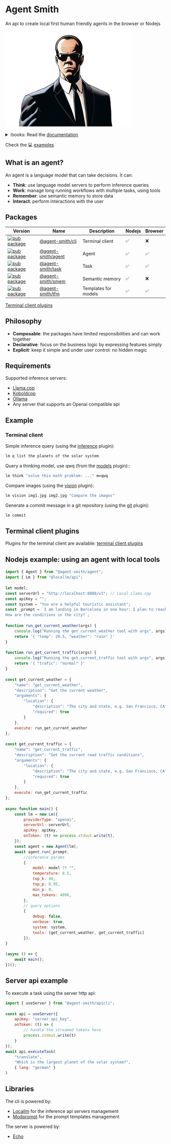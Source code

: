 # Agent Smith

An api to create local first human friendly agents in the browser or Nodejs

![Agent Smith](docsite/public/img/agentsmith.png)

<details>
<summary>:books: Read the <a href="https://synw.github.io/agent-smith">documentation</a></summary>

 - [Libraries](https://synw.github.io/agent-smith/libraries)
     - [Agent](https://synw.github.io/agent-smith/libraries/agent)
        - [Get started](https://synw.github.io/agent-smith/libraries/agent/get_started)
        - [Tools](https://synw.github.io/agent-smith/libraries/agent/tools)
        - [Templates](https://synw.github.io/agent-smith/libraries/agent/templates)
        - [Supervision](https://synw.github.io/agent-smith/libraries/agent/supervision)
     - [Task](https://synw.github.io/agent-smith/libraries/task)
        - [Get started](https://synw.github.io/agent-smith/libraries/task/get_started)
        - [Specification](https://synw.github.io/agent-smith/libraries/task/specification)
        - [Use tasks](https://synw.github.io/agent-smith/libraries/task/use_tasks)
        - [Models](https://synw.github.io/agent-smith/libraries/task/models)
        - [Templates](https://synw.github.io/agent-smith/libraries/task/templates)
        - [Variables](https://synw.github.io/agent-smith/libraries/task/variables)
        - [Tools](https://synw.github.io/agent-smith/libraries/task/tools)
     - [Transient memory](https://synw.github.io/agent-smith/libraries/transient_memory)
        - [Get started](https://synw.github.io/agent-smith/libraries/transient_memory/get_started)
        - [Usage](https://synw.github.io/agent-smith/libraries/transient_memory/usage)
        - [Api](https://synw.github.io/agent-smith/libraries/transient_memory/api)
     - [Semantic memory](https://synw.github.io/agent-smith/libraries/semantic_memory)
        - [Get started](https://synw.github.io/agent-smith/libraries/semantic_memory/get_started)
        - [Initialize](https://synw.github.io/agent-smith/libraries/semantic_memory/initialize)
        - [Write operations](https://synw.github.io/agent-smith/libraries/semantic_memory/write_operations)
        - [Read operations](https://synw.github.io/agent-smith/libraries/semantic_memory/read_operations)
 - [Terminal client](https://synw.github.io/agent-smith/terminal_client)
    - [Install](https://synw.github.io/agent-smith/terminal_client/install)
    - [Overview](https://synw.github.io/agent-smith/terminal_client/overview)
    - [Config](https://synw.github.io/agent-smith/terminal_client/config)
    - [Tasks](https://synw.github.io/agent-smith/terminal_client/tasks)
    - [Models](https://synw.github.io/agent-smith/terminal_client/models)
    - [Actions](https://synw.github.io/agent-smith/terminal_client/actions)
    - [Workflows](https://synw.github.io/agent-smith/terminal_client/workflows)
    - [Commands](https://synw.github.io/agent-smith/terminal_client/commands)
    - [Tools call](https://synw.github.io/agent-smith/terminal_client/tools_call)
    - [Mcp](https://synw.github.io/agent-smith/terminal_client/mcp)
 - [Plugins](https://synw.github.io/agent-smith/plugins)
    - [Overview](https://synw.github.io/agent-smith/plugins/overview)
    - [Models](https://synw.github.io/agent-smith/plugins/models)
    - [Inference](https://synw.github.io/agent-smith/plugins/inference)
    - [Vision](https://synw.github.io/agent-smith/plugins/vision)
     - [Code](https://synw.github.io/agent-smith/plugins/code)
        - [Git](https://synw.github.io/agent-smith/plugins/code/git)
     - [Web](https://synw.github.io/agent-smith/plugins/web)
        - [Video](https://synw.github.io/agent-smith/plugins/web/video)
 - [Server](https://synw.github.io/agent-smith/server)
    - [Get started](https://synw.github.io/agent-smith/server/get_started)
    - [Configuration](https://synw.github.io/agent-smith/server/configuration)
    - [Tasks](https://synw.github.io/agent-smith/server/tasks)
    - [Endpoints](https://synw.github.io/agent-smith/server/endpoints)
 - [Examples](https://synw.github.io/agent-smith/examples)
    - [Data viz](https://synw.github.io/agent-smith/examples/data_viz)

</details>

Check the :computer: [examples](examples)

## What is an agent?

An agent is a language model that can take decisions. It can:

- **Think**: use language model servers to perform inference queries
- **Work**: manage long running workflows with multiple tasks, using tools
- **Remember**: use semantic memory to store data
- **Interact**: perform interactions with the user

## Packages

| Version | Name | Description | Nodejs | Browser |
| --- | --- | --- | --- | --- |
| [![pub package](https://img.shields.io/npm/v/@agent-smith/cli)](https://www.npmjs.com/package/@agent-smith/cli) | [@agent-smith/cli](https://github.com/synw/agent-smith/tree/main/packages/cli) | Terminal client | :white_check_mark: | :x:
| [![pub package](https://img.shields.io/npm/v/@agent-smith/agent)](https://www.npmjs.com/package/@agent-smith/agent) | [@agent-smith/agent](https://github.com/synw/agent-smith/tree/main/packages/agent) | Agent | :white_check_mark: | :white_check_mark:
| [![pub package](https://img.shields.io/npm/v/@agent-smith/task)](https://www.npmjs.com/package/@agent-smith/task) | [@agent-smith/task](https://github.com/synw/agent-smith/tree/main/packages/task) | Task | :white_check_mark: | :white_check_mark:
| [![pub package](https://img.shields.io/npm/v/@agent-smith/smem)](https://www.npmjs.com/package/@agent-smith/smem) | [@agent-smith/smem](https://github.com/synw/agent-smith/tree/main/packages/smem) | Semantic memory | :white_check_mark: | :x:
| [![pub package](https://img.shields.io/npm/v/@agent-smith/tfm)](https://www.npmjs.com/package/@agent-smith/tfm) | [@agent-smith/tfm](https://github.com/synw/agent-smith/tree/main/packages/tfm) | Templates for models | :white_check_mark: | :white_check_mark:

[Terminal client plugins](https://github.com/synw/agent-smith-plugins)

## Philosophy

- **Composable**: the packages have limited responsibilities and can work together
- **Declarative**: focus on the business logic by expressing features simply
- **Explicit**: keep it simple and under user control: no hidden magic

## Requirements

Supported inference servers:

- [Llama.cpp](https://github.com/ggerganov/llama.cpp)
- [Koboldcpp](https://github.com/LostRuins/koboldcpp)
- [Ollama](https://github.com/ollama/ollama)
- Any server that supports an Openai compatible api

## Example

### Terminal client

Simple inference query (using the [inference](https://synw.github.io/agent-smith/plugins/inference) plugin):

```bash
lm q list the planets of the solar system
```

Query a thinking model, use qwq (from the [models](https://synw.github.io/agent-smith/plugins/models) plugin)::

```bash
lm think "solve this math problem: ..." m=qwq
```

Compare images (using the [vision](https://synw.github.io/agent-smith/plugins/vision) plugin):

```bash
lm vision img1.jpg img2.jpg "Compare the images"
```

Generate a commit message in a git repository (using the [git](https://synw.github.io/agent-smith/plugins/code/git) plugin):

```bash
lm commit
```

## Terminal client plugins

Plugins for the terminal client are available: [terminal client plugins](https://github.com/synw/agent-smith-plugins)

## Nodejs example: using an agent with local tools

```js
import { Agent } from "@agent-smith/agent";
import { Lm } from "@locallm/api";

let model;
const serverUrl = "http://localhost:8080/v1"; // Local Llama.cpp
const apiKey = "";
const system = "You are a helpful touristic assistant";
const _prompt = `I am landing in Barcelona in one hour: I plan to reach my hotel and then go for outdoor sport. 
How are the conditions in the city?`;

function run_get_current_weather(args) {
    console.log("Running the get_current_weather tool with args", args);
    return '{ "temp": 20.5, "weather": "rain" }'
}

function run_get_current_traffic(args) {
    console.log("Running the get_current_traffic tool with args", args);
    return '{ "trafic": "normal" }'
}

const get_current_weather = {
    "name": "get_current_weather",
    "description": "Get the current weather",
    "arguments": {
        "location": {
            "description": "The city and state, e.g. San Francisco, CA",
            "required": true
        }
    },
    execute: run_get_current_weather
};

const get_current_traffic = {
    "name": "get_current_traffic",
    "description": "Get the current road traffic conditions",
    "arguments": {
        "location": {
            "description": "The city and state, e.g. San Francisco, CA",
            "required": true
        }
    },
    execute: run_get_current_traffic
};

async function main() {
    const lm = new Lm({
        providerType: "openai",
        serverUrl: serverUrl,
        apiKey: apiKey,
        onToken: (t) => process.stdout.write(t),
    });
    const agent = new Agent(lm);
    await agent.run(_prompt,
        //inference params
        {
            model: model ?? "",
            temperature: 0.5,
            top_k: 40,
            top_p: 0.95,
            min_p: 0,
            max_tokens: 4096,
        },
        // query options
        {
            debug: false,
            verbose: true,
            system: system,
            tools: [get_current_weather, get_current_traffic]
        });
}

(async () => {
    await main();
})();
```

## Server api example

To execute a task using the server http api:

```js
import { useServer } from "@agent-smith/apicli";

const api = useServer({
    apiKey: "server_api_key",
    onToken: (t) => {
        // handle the streamed tokens here
        process.stdout.write(t)
    }
});
await api.executeTask(
    "translate", 
    "Which is the largest planet of the solar system?", 
    { lang: "german" }
)
```

## Libraries

The cli is powered by:

- [Locallm](https://github.com/synw/locallm) for the inference api servers management
- [Modprompt](https://github.com/synw/modprompt) for the prompt templates management

The server is powered by:

- [Echo](https://github.com/labstack/echo)
